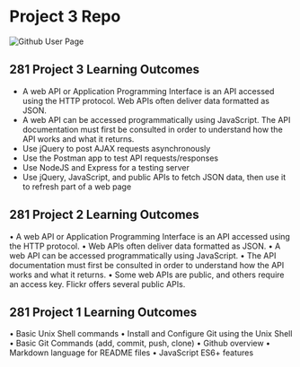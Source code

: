 # Project 3 Repo

![Github User Page](https://llhyatt98.github.io/)

## 281 Project 3 Learning Outcomes

- A web API or Application Programming Interface is an API accessed using the HTTP protocol. Web APIs often deliver data formatted as JSON.
- A web API can be accessed programmatically using JavaScript. The API documentation must first be consulted in order to understand how the API works and what it returns.
- Use jQuery to post AJAX requests asynchronously
- Use the Postman app to test API requests/responses
- Use NodeJS and Express for a testing server
- Use jQuery, JavaScript, and public APIs to fetch JSON data, then use it to refresh part of a web page

## 281 Project 2 Learning Outcomes

• A web API or Application Programming Interface is an API accessed using the HTTP protocol.
• Web APIs often deliver data formatted as JSON.
• A web API can be accessed programmatically using JavaScript.
• The API documentation must first be consulted in order to understand how the API works and what it returns.
• Some web APIs are public, and others require an access key. Flickr offers several public APIs.
 
## 281 Project 1 Learning Outcomes

• Basic Unix Shell commands
• Install and Configure Git using the Unix Shell
• Basic Git Commands (add, commit, push, clone)
• Github overview
• Markdown language for README files • JavaScript ES6+ features
